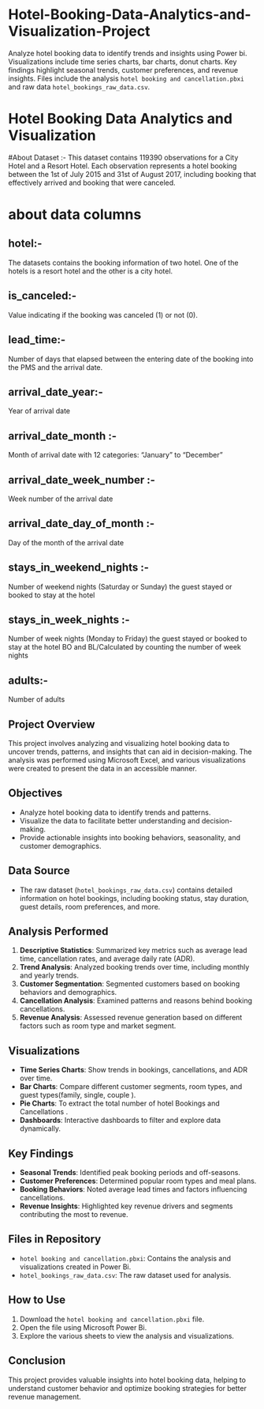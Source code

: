 # Hotel-Booking-Data-Analytics-and-Visualization-Project
Analyze hotel booking data to identify trends and insights using Power bi. Visualizations include time series charts, bar charts, donut charts. Key findings highlight seasonal trends, customer preferences, and revenue insights. Files include the analysis `hotel booking and cancellation.pbxi` and raw data `hotel_bookings_raw_data.csv`.

# Hotel Booking Data Analytics and Visualization

#About Dataset :-
This dataset contains 119390 observations for a City Hotel and a Resort Hotel. Each observation represents a hotel booking between the 1st of July 2015 and 31st of August 2017, including booking that effectively arrived and booking that were canceled.

# about data columns
## hotel:-
The datasets contains the booking information of two hotel. One of the hotels is a resort hotel and the other is a city hotel.

## is_canceled:-
Value indicating if the booking was canceled (1) or not (0).

## lead_time:-
Number of days that elapsed between the entering date of the booking into the PMS and the arrival date.

## arrival_date_year:-
Year of arrival date

## arrival_date_month :-
Month of arrival date with 12 categories: “January” to “December”

## arrival_date_week_number :-
Week number of the arrival date

## arrival_date_day_of_month :-
Day of the month of the arrival date

## stays_in_weekend_nights :-
Number of weekend nights (Saturday or Sunday) the guest stayed or booked to stay at the hotel

## stays_in_week_nights :-
Number of week nights (Monday to Friday) the guest stayed or booked to stay at the hotel BO and BL/Calculated by counting the number of week nights

## adults:-
Number of adults


## Project Overview
This project involves analyzing and visualizing hotel booking data to uncover trends, patterns, and insights that can aid in decision-making. The analysis was performed using Microsoft Excel, and various visualizations were created to present the data in an accessible manner.

## Objectives
- Analyze hotel booking data to identify trends and patterns.
- Visualize the data to facilitate better understanding and decision-making.
- Provide actionable insights into booking behaviors, seasonality, and customer demographics.

## Data Source
- The raw dataset (`hotel_bookings_raw_data.csv`) contains detailed information on hotel bookings, including booking status, stay duration, guest details, room preferences, and more.

## Analysis Performed
1. **Descriptive Statistics**: Summarized key metrics such as average lead time, cancellation rates, and average daily rate (ADR).
2. **Trend Analysis**: Analyzed booking trends over time, including monthly and yearly trends.
3. **Customer Segmentation**: Segmented customers based on booking behaviors and demographics.
4. **Cancellation Analysis**: Examined patterns and reasons behind booking cancellations.
5. **Revenue Analysis**: Assessed revenue generation based on different factors such as room type and market segment.

## Visualizations
- **Time Series Charts**: Show trends in bookings, cancellations, and ADR over time.
- **Bar Charts**: Compare different customer segments, room types, and guest types(family, single, couple ).
- **Pie Charts**: To extract the total number of hotel Bookings and Cancellations .
- **Dashboards**: Interactive dashboards to filter and explore data dynamically.

## Key Findings
- **Seasonal Trends**: Identified peak booking periods and off-seasons.
- **Customer Preferences**: Determined popular room types and meal plans.
- **Booking Behaviors**: Noted average lead times and factors influencing cancellations.
- **Revenue Insights**: Highlighted key revenue drivers and segments contributing the most to revenue.

## Files in Repository
- `hotel booking and cancellation.pbxi`: Contains the analysis and visualizations created in Power Bi.
- `hotel_bookings_raw_data.csv`: The raw dataset used for analysis.

## How to Use
1. Download the `hotel booking and cancellation.pbxi` file.
2. Open the file using Microsoft Power Bi.
3. Explore the various sheets to view the analysis and visualizations.

## Conclusion
This project provides valuable insights into hotel booking data, helping to understand customer behavior and optimize booking strategies for better revenue management.

